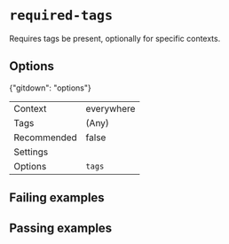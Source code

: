 # `required-tags`

Requires tags be present, optionally for specific contexts.

## Options

{"gitdown": "options"}

|||
|---|---|
|Context|everywhere|
|Tags|(Any)|
|Recommended|false|
|Settings||
|Options|`tags`|

## Failing examples

<!-- assertions-failing requiredTags -->

## Passing examples

<!-- assertions-passing requiredTags -->
